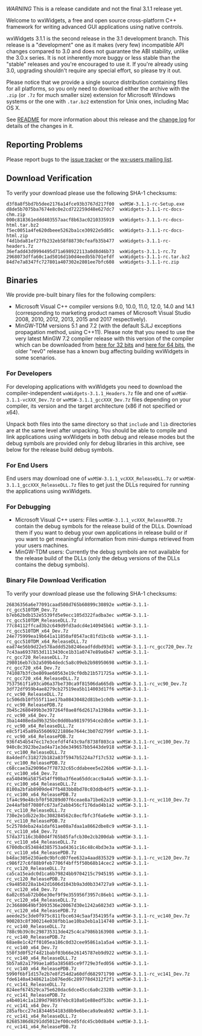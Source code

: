 *WARNING* This is a release candidate and not the final 3.1.1 release yet.

Welcome to wxWidgets, a free and open source cross-platform C++ framework for writing advanced GUI applications using native controls.

wxWidgets 3.1.1 is the second release in the 3.1 development branch. This release is a "development" one as it makes (very few) incompatible API changes compared to 3.0 and does not guarantee the ABI stability, unlike the 3.0.x series. It is not inherently more buggy or less stable than the "stable" releases and you're encouraged to use it. If you're already using 3.0, upgrading shouldn't require any special effort, so please try it out.

Please notice that we provide a single source distribution containing files for all platforms, so you only need to download either the archive with the `.zip` (or `.7z` for much smaller size) extension for Microsoft Windows systems or the one with `.tar.bz2` extenstion for Unix ones, including Mac OS X.

See [README](https://raw.githubusercontent.com/wxWidgets/wxWidgets/v3.1.1-rc/docs/readme.txt) for more information about this release and the [change log](https://raw.githubusercontent.com/wxWidgets/wxWidgets/v3.1.1-rc/docs/changes.txt) for details of the changes in it.

## Reporting Problems

Please report bugs to the [issue tracker](https://trac.wxwidgets.org/newticket) or the [wx-users mailing list](http://groups.google.com/group/wx-users).

## Download Verification

To verify your download please use the following SHA-1 checksums:

    d3f8a8f5bd7b5dee2176a14fce93b3767d217f00  wxMSW-3.1.1-rc-Setup.exe
    d8de5b7075ba7674e8c0e2cd722259d48e627dc7  wxWidgets-3.1.1-rc-docs-chm.zip
    000c818361eddd403557aacf8b63ac0210335919  wxWidgets-3.1.1-rc-docs-html.tar.bz2
    f5ec0051a4fe620dbeee5262ba1ce30922e5d85c  wxWidgets-3.1.1-rc-docs-html.zip
    f4d1bda81ef27fb232eb58f88730cfeafb35b477  wxWidgets-3.1.1-rc-headers.7z
    36efadd43d9994495d71a698922113a0d8d46b73  wxWidgets-3.1.1-rc.7z
    2968073dffa60c1ad5016d1b0d4eedb5b701efdf  wxWidgets-3.1.1-rc.tar.bz2
    84d7e7a8347fc727801a407302e2801ee7bfc608  wxWidgets-3.1.1-rc.zip

## Binaries

We provide pre-built binary files for the following compilers:

* Microsoft Visual C++ compiler versions 9.0, 10.0, 11.0, 12.0, 14.0 and 14.1 (corresponding to marketing product names of Microsoft Visual Studio 2008, 2010, 2012, 2013, 2015 and 2017 respectively).
* MinGW-TDM versions 5.1 and 7.2 (with the default SJLJ exceptions propagation method, using C++11). Please note that you need to use the very latest MinGW 7.2 compiler release with this version of the compiler which can be downloaded from [here for 32 bits](https://sourceforge.net/projects/mingw-w64/files/Toolchains%20targetting%20Win32/Personal%20Builds/mingw-builds/7.2.0/threads-win32/sjlj/i686-7.2.0-release-win32-sjlj-rt_v5-rev1.7z/download) and [here for 64 bits](https://sourceforge.net/projects/mingw-w64/files/Toolchains%20targetting%20Win64/Personal%20Builds/mingw-builds/7.2.0/threads-win32/seh/x86_64-7.2.0-release-win32-seh-rt_v5-rev1.7z/download), the older "rev0" release has a known bug affecting building wxWidgets in some scenarios.

### For Developers

For developing applications with wxWidgets you need to download the compiler-independent `wxWidgets-3.1.1_Headers.7z` file and one of `wxMSW-3.1.1-vcXXX_Dev.7z` or `wxMSW-3.1.1_gccXXX_Dev.7z` files depending on your compiler, its version and the target architecture (x86 if not specified or x64).

Unpack both files into the same directory so that `include` and `lib` directories are at the same level after unpacking. You should be able to compile and link applications using wxWidgets in both debug and release modes but the debug symbols are provided only for debug libraries in this archive, see below for the release build debug symbols.

### For End Users

End users may download one of `wxMSW-3.1.1_vcXXX_ReleaseDLL.7z` or `wxMSW-3.1.1_gccXXX_ReleaseDLL.7z` files to get just the DLLs required for running the applications using wxWidgets.

### For Debugging

* Microsoft Visual C++ users: Files `wxMSW-3.1.1_vcXXX_ReleasePDB.7z` contain the debug symbols for the release build of the DLLs. Download them if you want to debug your own applications in release build or if you want to get meaningful information from mini-dumps retrieved from your users machines.
* MinGW-TDM users: Currently the debug symbols are not available for the release build of the DLLs (only the debug versions of the DLLs contains the debug
  symbols).

### Binary File Download Verification

To verify your download please use the following SHA-1 checksums:

    26836356a6e77091caad508d765b60899c30892e wxMSW-3.1.1-rc_gcc510TDM_Dev.7z
    b7eb62bdb152e5539fd5e9ecc105d322fadba3ec wxMSW-3.1.1-rc_gcc510TDM_ReleaseDLL.7z
    77c84112ffcad3b2c649d9fd3adcd4e140945b61 wxMSW-3.1.1-rc_gcc510TDM_x64_Dev.7z
    24e775999ea19b641a11850af0547ac81fd1bc6b wxMSW-3.1.1-rc_gcc510TDM_x64_ReleaseDLL.7z
    ead74e56b9d22e578addd52b8246eadfddbd93d1 wxMSW-3.1.1-rc_gcc720_Dev.7z
    7c43aa6937853d1113430ce1b31a0747e89a6b47 wxMSW-3.1.1-rc_gcc720_ReleaseDLL.7z
    298016eb7cb2a509b4dedc5a8c09eb2b98950698 wxMSW-3.1.1-rc_gcc720_x64_Dev.7z
    741087b3fcbe809ae60563e19cf0db21b571725a wxMSW-3.1.1-rc_gcc720_x64_ReleaseDLL.7z
    7537561f1a93ca06a37be730ca9f81506da665db wxMSW-3.1.1-rc_vc90_Dev.7z
    3df72df959b4ae8279cb27519ea5b114003d17f6 wxMSW-3.1.1-rc_vc90_ReleaseDLL.7z
    1c506db10f555f11ae17ba08430482d81be1c0db wxMSW-3.1.1-rc_vc90_ReleasePDB.7z
    3b45c2680499b3e397264f0ae8f6d2617a139b8a wxMSW-3.1.1-rc_vc90_x64_Dev.7z
    3ba14408edad9b325bc0dd0ba98197954ce2db5e wxMSW-3.1.1-rc_vc90_x64_ReleaseDLL.7z
    e8c5f145a89a556069221886e7644c3b07d2799f wxMSW-3.1.1-rc_vc90_x64_ReleasePDB.7z
    936f454b547ec17e3cefdf4f43c9af8738f803ca wxMSW-3.1.1-rc_vc100_Dev.7z
    940c8c3923be2ad4a71e3de349657bb5443de918 wxMSW-3.1.1-rc_vc100_ReleaseDLL.7z
    8a4dedfc318272b182a83f5947b5224a7f17c532 wxMSW-3.1.1-rc_vc100_ReleasePDB.7z
    c68ccae3a29096e7f78732c65cddabeee5e226b6 wxMSW-3.1.1-rc_vc100_x64_Dev.7z
    ea540496a5875454ff90ba3f6ea65ddcacc9a4a5 wxMSW-3.1.1-rc_vc100_x64_ReleaseDLL.7z
    8100a2bfab8909de47fb483bb8bd78c03ddb4df5 wxMSW-3.1.1-rc_vc100_x64_ReleasePDB.7z
    1fa4c99e48cbf0f50289d07f6ceae8a71be62a19 wxMSW-3.1.1-rc_vc110_Dev.7z
    2e44afb8f7080fc673af2abb456cf176dad4b1a2 wxMSW-3.1.1-rc_vc110_ReleaseDLL.7z
    730e2e1db22e3bc308284562c8ecfbfc3f6a6e9e wxMSW-3.1.1-rc_vc110_ReleasePDB.7z
    5c2578deba24a1daf61ae08a7daa1a8662dbe8c9 wxMSW-3.1.1-rc_vc110_x64_Dev.7z
    57da37116c3b80d4f765b85fafcb30e2cb200dab wxMSW-3.1.1-rc_vc110_x64_ReleaseDLL.7z
    6700dbc853484d385753ad4361c16c48c4bd3e3a wxMSW-3.1.1-rc_vc110_x64_ReleasePDB.7z
    b4dac305e230ae0c9bfcd07fee632a4aad835329 wxMSW-3.1.1-rc_vc120_Dev.7z
    c986f27c6f88b9feb7706f4bff5f50b68b14cec2 wxMSW-3.1.1-rc_vc120_ReleaseDLL.7z
    ca5ca15eadc0d1ca6b79824bb9704215c7945195 wxMSW-3.1.1-rc_vc120_ReleasePDB.7z
    c9a4850228a1b42d1606d1043b9a3d0b334727a9 wxMSW-3.1.1-rc_vc120_x64_Dev.7z
    6a02c05ab72b06e30ef9f9e355956f3957c86eb1 wxMSW-3.1.1-rc_vc120_x64_ReleaseDLL.7z
    2c36680649bf3093536e20067d30e1242a6023d3 wxMSW-3.1.1-rc_vc120_x64_ReleasePDB.7z
    aeede25c3de0f975c811fbce634c5aaf354195fa wxMSW-3.1.1-rc_vc140_Dev.7z
    900203c8f300214e038fbb1ae10ba3eb1a114740 wxMSW-3.1.1-rc_vc140_ReleaseDLL.7z
    788c9b39c0c298735313de425c4ca7986b163908 wxMSW-3.1.1-rc_vc140_ReleasePDB.7z
    68ae8e1c42ff0105ea186c0d32cee95861a1a5a4 wxMSW-3.1.1-rc_vc140_x64_Dev.7z
    550f3d0f52f4d21babf03b66e26145787eb9d922 wxMSW-3.1.1-rc_vc140_x64_ReleaseDLL.7z
    5b57a82a1799ae1a05a385685ce9f729e3fed056 wxMSW-3.1.1-rc_vc140_x64_ReleasePDB.7z
    5990f6bf1d157e2b7e8f254d2a60dfd682971790 wxMSW-3.1.1-rc_vc141_Dev.7z
    fde6140a4348621a1b876ed6c289778d4312f2f1 wxMSW-3.1.1-rc_vc141_ReleaseDLL.7z
    824eef674529ca75e620dac6dce45cc6a0c2328b wxMSW-3.1.1-rc_vc141_ReleasePDB.7z
    a4b4014c1a1289d798597ebc810a01e88edf53bc wxMSW-3.1.1-rc_vc141_x64_Dev.7z
    285afbcc27e18344654183d8b9e6beca9a9eab92 wxMSW-3.1.1-rc_vc141_x64_ReleaseDLL.7z
    82685386d8291dd5012ef00ced5fdc45cb0d8a04 wxMSW-3.1.1-rc_vc141_x64_ReleasePDB.7z
